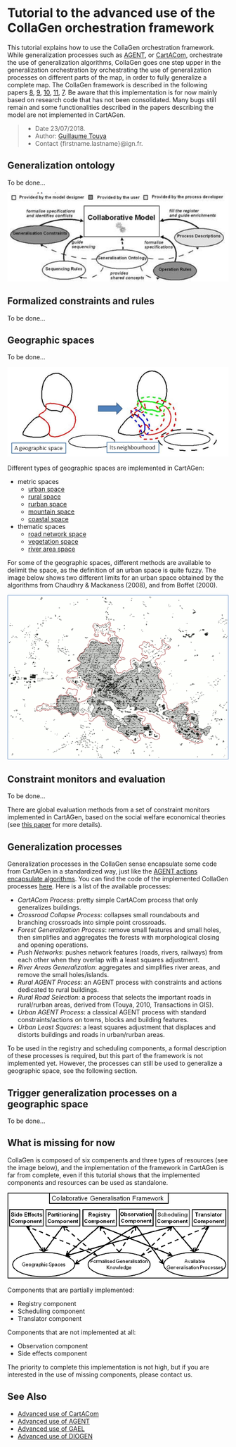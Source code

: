 # Tutorial to the advanced use of the CollaGen orchestration framework
This tutorial explains how to use the CollaGen orchestration framework. While generalization processes such as [AGENT][3], or [CartACom][4], orchestrate the use of generalization algorithms, CollaGen goes one step upper in the generalization orchestration by orchestrating the use of generalization processes on different parts of the map, in order to fully generalize a complete map. The CollaGen framework is described in the following papers [8], [9], [10], [11], [7].
Be aware that this implementation is for now mainly based on research code that has not been consolidated. Many bugs still remain and some functionalities described in the papers describing the model are not implemented in CartAGen.

> - Date 23/07/2018.
> - Author: [Guillaume Touya][1]
> - Contact {firstname.lastname}@ign.fr.


Generalization ontology
-------------

To be done...

![CollaGen resources fed by the generalization ontology](images/collagen_resources.png)


Formalized constraints and rules
-------------

To be done...


Geographic spaces
-------------

To be done...

![CollaGen geographic spaces and their neighborhood](images/geo_space_neigh.png)

Different types of geographic spaces are implemented in CartAGen:
- metric spaces
  - [urban space][18]
  - [rural space][16]
  - [rurban space][17]
  - [mountain space][13]
  - [coastal space][12]
- thematic spaces
  - [road network space][15]
  - [vegetation space][19]
  - [river area space][14]

For some of the geographic spaces, different methods are available to delimit the space, as the definition of an urban space is quite fuzzy. The image below shows two different limits for an urban space obtained by the algorithms from Chaudhry & Mackaness (2008), and from Boffet (2000).

![Different methods to delimit geographic spaces](images/multiple_urban_space.png)

Constraint monitors and evaluation
-------------

To be done...

There are global evaluation methods from a set of constraint monitors implemented in CartAGen, based on the social welfare economical theories (see [this paper][7] for more details).


Generalization processes
-------------

Generalization processes in the CollaGen sense encapsulate some code from CartAGen in a standardized way, just like the [AGENT actions encapsulate algorithms][3]. You can find the code of the implemented CollaGen processes [here][20]. Here is a list of the available processes:
- *CartACom Process*: pretty simple CartACom process that only generalizes buildings.
- *Crossroad Collapse Process*: collapses small roundabouts and branching crossroads into simple point crossroads.
- *Forest Generalization Process*: remove small features and small holes, then simplifies and aggregates the forests with morphological closing and opening operations.
- *Push Networks*: pushes network features (roads, rivers, railways) from each other when they overlap with a least squares adjustment.
- *River Areas Generalization*: aggregates and simplifies river areas, and remove the small holes/islands.
- *Rural AGENT Process*: an AGENT process with constraints and actions dedicated to rural buildings.
- *Rural Road Selection*: a process that selects the important roads in rural/rurban areas, derived from (Touya, 2010, Transactions in GIS).
- *Urban AGENT Process*: a classical AGENT process with standard constraints/actions on towns, blocks and building features.
- *Urban Least Squares*: a least squares adjustment that displaces and distorts buildings and roads in urban/rurban areas.

To be used in the registry and scheduling components, a formal description of these processes is required, but this part of the framework is not implemented yet. However, the processes can still be used to generalize a geographic space, see the following section.


Trigger generalization processes on a geographic space
-------------

To be done...


What is missing for now
-------------
CollaGen is composed of six compenents and three types of resources (see the image below), and the implementation of the framework in CartAGen is far from complete, even if this tutorial shows that the implemented components and resources can be used as standalone.

![CollaGen framework: its components and resources](images/collagen_framework.png)

Components that are partially implemented:
- Registry component
- Scheduling component
- Translator component

Components that are not implemented at all:
- Observation component
- Side effects component

The priority to complete this implementation is not high, but if you are interested in the use of missing components, please contact us.

See Also
-------------
- [Advanced use of CartACom][4]
- [Advanced use of AGENT][3]
- [Advanced use of GAEL][5]
- [Advanced use of DIOGEN][6]


[1]: http://recherche.ign.fr/labos/cogit/english/cv.php?prenom=&nom=Touya
[2]: /tuto_agents.md
[3]: /agents/AGENT_advanced.md
[4]: /agents/CartACom_advanced.md
[5]: /agents/GAEL_advanced.md
[6]: /agents/DIOGEN_advanced.md
[7]: http://dx.doi.org/10.1007/978-3-642-33024-7_15
[8]: http://dx.doi.org/10.1007/978-3-642-19143-5_30
[9]: http://dx.doi.org/10.1007/978-3-642-15300-6_19
[10]: https://www.researchgate.net/publication/221225218_Emergence_de_zones_conflits_dans_deux_modeles_de_generalisation_cartographique_multi-agents
[11]: https://www.researchgate.net/publication/228731016_Relevant_Space_Partitioning_for_Collaborative_Generalisation
[12]: https://github.com/IGNF/CartAGen/blob/master/cartagen-core/src/main/java/fr/ign/cogit/cartagen/collagen/geospaces/spaces/CoastalSpace.java
[13]: https://github.com/IGNF/CartAGen/blob/master/cartagen-core/src/main/java/fr/ign/cogit/cartagen/collagen/geospaces/spaces/MountainSpace.java
[14]: https://github.com/IGNF/CartAGen/blob/master/cartagen-core/src/main/java/fr/ign/cogit/cartagen/collagen/geospaces/spaces/RiverAreasSpace.java
[15]: https://github.com/IGNF/CartAGen/blob/master/cartagen-core/src/main/java/fr/ign/cogit/cartagen/collagen/geospaces/spaces/RoadNetworkSpace.java
[16]: https://github.com/IGNF/CartAGen/blob/master/cartagen-core/src/main/java/fr/ign/cogit/cartagen/collagen/geospaces/spaces/RuralSpace.java
[17]: https://github.com/IGNF/CartAGen/blob/master/cartagen-core/src/main/java/fr/ign/cogit/cartagen/collagen/geospaces/spaces/RurbanSpace.java
[18]: https://github.com/IGNF/CartAGen/blob/master/cartagen-core/src/main/java/fr/ign/cogit/cartagen/collagen/geospaces/spaces/UrbanSpace.java
[19]: https://github.com/IGNF/CartAGen/blob/master/cartagen-core/src/main/java/fr/ign/cogit/cartagen/collagen/geospaces/spaces/VegetationSpace.java
[20]: https://github.com/IGNF/CartAGen/tree/master/cartagen-core/src/main/java/fr/ign/cogit/cartagen/collagen/processes/implementation
